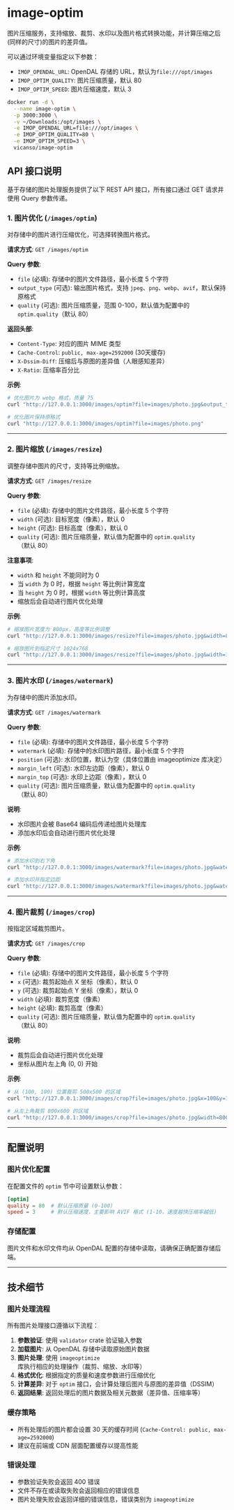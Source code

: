 # image-optim

图片压缩服务，支持缩放、裁剪、水印以及图片格式转换功能，并计算压缩之后(同样的尺寸)的图片的差异值。

可以通过环境变量指定以下参数：

- `IMOP_OPENDAL_URL`: OpenDAL 存储的 URL，默认为`file:///opt/images`
- `IMOP_OPTIM_QUALITY`: 图片压缩质量，默认 80
- `IMOP_OPTIM_SPEED`: 图片压缩速度，默认 3

```bash
docker run -d \
  --name image-optim \
  -p 3000:3000 \
  -v ~/Downloads:/opt/images \
  -e IMOP_OPENDAL_URL=file:///opt/images \
  -e IMOP_OPTIM_QUALITY=80 \
  -e IMOP_OPTIM_SPEED=3 \
  vicanso/image-optim
```

## API 接口说明

基于存储的图片处理服务提供了以下 REST API 接口，所有接口通过 GET 请求并使用 Query 参数传递。

### 1. 图片优化 (`/images/optim`)

对存储中的图片进行压缩优化，可选择转换图片格式。

**请求方式**: `GET /images/optim`

**Query 参数**:
- `file` (必填): 存储中的图片文件路径，最小长度 5 个字符
- `output_type` (可选): 输出图片格式，支持 `jpeg`、`png`、`webp`、`avif`，默认保持原格式
- `quality` (可选): 图片压缩质量，范围 0-100，默认值为配置中的 `optim.quality`（默认 80）

**返回头部**:
- `Content-Type`: 对应的图片 MIME 类型
- `Cache-Control`: `public, max-age=2592000` (30天缓存)
- `X-Dssim-Diff`: 压缩后与原图的差异值（人眼感知差异）
- `X-Ratio`: 压缩率百分比

**示例**:
```bash
# 优化图片为 webp 格式，质量 75
curl "http://127.0.0.1:3000/images/optim?file=images/photo.jpg&output_type=webp&quality=75"

# 优化图片保持原格式
curl "http://127.0.0.1:3000/images/optim?file=images/photo.png"
```

---

### 2. 图片缩放 (`/images/resize`)

调整存储中图片的尺寸，支持等比例缩放。

**请求方式**: `GET /images/resize`

**Query 参数**:
- `file` (必填): 存储中的图片文件路径，最小长度 5 个字符
- `width` (可选): 目标宽度（像素），默认 0
- `height` (可选): 目标高度（像素），默认 0
- `quality` (可选): 图片压缩质量，默认值为配置中的 `optim.quality`（默认 80）

**注意事项**:
- `width` 和 `height` 不能同时为 0
- 当 `width` 为 0 时，根据 `height` 等比例计算宽度
- 当 `height` 为 0 时，根据 `width` 等比例计算高度
- 缩放后会自动进行图片优化处理

**示例**:
```bash
# 缩放图片宽度为 800px，高度等比例调整
curl "http://127.0.0.1:3000/images/resize?file=images/photo.jpg&width=800"

# 缩放图片到指定尺寸 1024x768
curl "http://127.0.0.1:3000/images/resize?file=images/photo.jpg&width=1024&height=768&quality=85"
```

---

### 3. 图片水印 (`/images/watermark`)

为存储中的图片添加水印。

**请求方式**: `GET /images/watermark`

**Query 参数**:
- `file` (必填): 存储中的图片文件路径，最小长度 5 个字符
- `watermark` (必填): 存储中的水印图片路径，最小长度 5 个字符
- `position` (可选): 水印位置，默认为空（具体位置由 imageoptimize 库决定）
- `margin_left` (可选): 水印左边距（像素），默认 0
- `margin_top` (可选): 水印上边距（像素），默认 0
- `quality` (可选): 图片压缩质量，默认值为配置中的 `optim.quality`（默认 80）

**说明**:
- 水印图片会被 Base64 编码后传递给图片处理库
- 添加水印后会自动进行图片优化处理

**示例**:
```bash
# 添加水印到右下角
curl "http://127.0.0.1:3000/images/watermark?file=images/photo.jpg&watermark=watermarks/logo.png&position=rightBottom"

# 添加水印并指定边距
curl "http://127.0.0.1:3000/images/watermark?file=images/photo.jpg&watermark=watermarks/logo.png&margin_left=20&margin_top=20&quality=90"
```

---

### 4. 图片裁剪 (`/images/crop`)

按指定区域裁剪图片。

**请求方式**: `GET /images/crop`

**Query 参数**:
- `file` (必填): 存储中的图片文件路径，最小长度 5 个字符
- `x` (可选): 裁剪起始点 X 坐标（像素），默认 0
- `y` (可选): 裁剪起始点 Y 坐标（像素），默认 0
- `width` (必填): 裁剪宽度（像素）
- `height` (必填): 裁剪高度（像素）
- `quality` (可选): 图片压缩质量，默认值为配置中的 `optim.quality`（默认 80）

**说明**:
- 裁剪后会自动进行图片优化处理
- 坐标从图片左上角 (0, 0) 开始

**示例**:
```bash
# 从 (100, 100) 位置裁剪 500x500 的区域
curl "http://127.0.0.1:3000/images/crop?file=images/photo.jpg&x=100&y=100&width=500&height=500"

# 从左上角裁剪 800x600 的区域
curl "http://127.0.0.1:3000/images/crop?file=images/photo.jpg&width=800&height=600&quality=85"
```

---

## 配置说明

### 图片优化配置

在配置文件的 `optim` 节中可设置默认参数：

```toml
[optim]
quality = 80  # 默认压缩质量 (0-100)
speed = 3     # 默认压缩速度，主要影响 AVIF 格式 (1-10，速度越快压缩率越低)
```

### 存储配置

图片文件和水印文件均从 OpenDAL 配置的存储中读取，请确保正确配置存储后端。

---

## 技术细节

### 图片处理流程

所有图片处理接口遵循以下流程：

1. **参数验证**: 使用 `validator` crate 验证输入参数
2. **加载图片**: 从 OpenDAL 存储中读取原始图片数据
3. **图片处理**: 使用 `imageoptimize` 库执行相应的处理操作（裁剪、缩放、水印等）
4. **格式优化**: 根据指定的质量和速度参数进行压缩优化
5. **计算差异**: 对于 `optim` 接口，会计算处理后图片与原图的差异值（DSSIM）
6. **返回结果**: 返回处理后的图片数据及相关元数据（差异值、压缩率等）

### 缓存策略

- 所有处理后的图片都会设置 30 天的缓存时间 (`Cache-Control: public, max-age=2592000`)
- 建议在前端或 CDN 层面配置缓存以提高性能

### 错误处理

- 参数验证失败会返回 400 错误
- 文件不存在或读取失败会返回相应的错误信息
- 图片处理失败会返回详细的错误信息，错误类别为 `imageoptimize`
